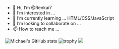 - 👋 Hi, I’m @Renkai7
- 👀 I’m interested in ...
- 🌱 I’m currently learning ... HTML/CSS/JavaScript
- 💞️ I’m looking to collaborate on ...
- 📫 How to reach me ...

<!---
Renkai7/Renkai7 is a ✨ special ✨ repository because its `README.md` (this file) appears on your GitHub profile.
You can click the Preview link to take a look at your changes.
--->

![Michael's GitHub stats](https://github-readme-stats.vercel.app/api?username=Renkai7&show_icons=true&theme=tokyonight)
![trophy](https://github-profile-trophy.vercel.app/?username=Renkai7&theme=juicyfresh)
![](https://komarev.com/ghpvc/?username=your-github-Renkai7&color=green)



